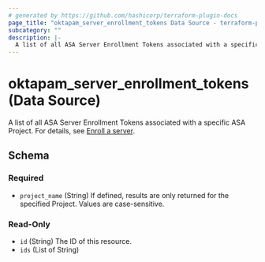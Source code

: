```yaml
---
# generated by https://github.com/hashicorp/terraform-plugin-docs
page_title: "oktapam_server_enrollment_tokens Data Source - terraform-provider-oktapam"
subcategory: ""
description: |-
  A list of all ASA Server Enrollment Tokens associated with a specific ASA Project. For details, see Enroll a server https://help.okta.com/asa/en-us/Content/Topics/Adv_Server_Access/docs/setup/enrolling-a-server.htm.
---
```


# oktapam_server_enrollment_tokens (Data Source)

A list of all ASA Server Enrollment Tokens associated with a specific ASA Project. For details, see [Enroll a server](https://help.okta.com/asa/en-us/Content/Topics/Adv_Server_Access/docs/setup/enrolling-a-server.htm).



<!-- schema generated by tfplugindocs -->
## Schema

### Required

- `project_name` (String) If defined, results are only returned for the specified Project. Values are case-sensitive.

### Read-Only

- `id` (String) The ID of this resource.
- `ids` (List of String)



